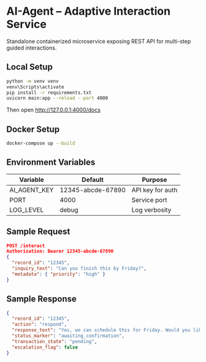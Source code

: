 # AI-Agent – Adaptive Interaction Service

Standalone containerized microservice exposing REST API for multi-step guided interactions.

## Local Setup

```bash
python -m venv venv
venv\Scripts\activate
pip install -r requirements.txt
uvicorn main:app --reload --port 4000
```

Then open http://127.0.0.1:4000/docs

## Docker Setup

```bash
docker-compose up --build
```

## Environment Variables

| Variable | Default | Purpose |
|---------|---------|---------|
| AI_AGENT_KEY | 12345-abcde-67890 | API key for auth |
| PORT | 4000 | Service port |
| LOG_LEVEL | debug | Log verbosity |

## Sample Request

```json
POST /interact
Authorization: Bearer 12345-abcde-67890
{
  "record_id": "12345",
  "inquiry_text": "Can you finish this by Friday?",
  "metadata": { "priority": "high" }
}
```

## Sample Response

```json
{
  "record_id": "12345",
  "action": "respond",
  "response_text": "Yes, we can schedule this for Friday. Would you like me to confirm?",
  "status_marker": "awaiting_confirmation",
  "transaction_state": "pending",
  "escalation_flag": false
}
```
